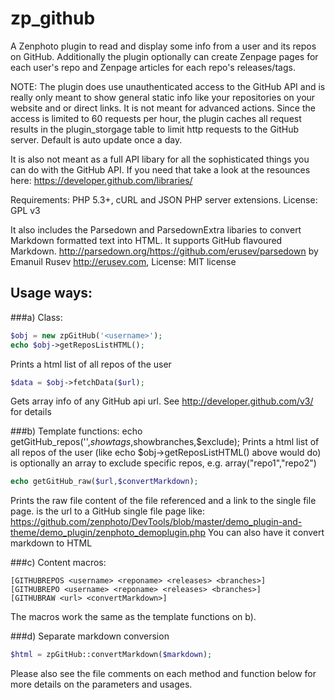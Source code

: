 zp_github
=========
A Zenphoto plugin to read and display some info from a user and its repos on GitHub. Additionally the plugin optionally 
can create Zenpage pages for each user's repo and Zenpage articles for each repo's releases/tags.
 
NOTE: The plugin does use unauthenticated access to the GitHub API and is really only meant to show general static info like your repositories on your website and or direct links. It is not meant for advanced actions. Since the access is limited to 60 requests per hour, the plugin caches all request results in the plugin_storgage table 
to limit http requests to the GitHub server. Default is auto update once a day.
  
It is also not meant as a full API libary for all the sophisticated things you can do with the GitHub API. If you need that take a look at the resounces here: https://developer.github.com/libraries/
  
Requirements: PHP 5.3+, cURL and JSON PHP server extensions.
License: GPL v3
  
It also includes the Parsedown and ParsedownExtra libaries to convert Markdown formatted text into HTML. It supports GitHub flavoured Markdown.
http://parsedown.org/https://github.com/erusev/parsedown by Emanuil Rusev http://erusev.com, 
License: MIT license
  
Usage ways:
-----------
###a) Class: 

```php
$obj = new zpGitHub('<username>');
echo $obj->getReposListHTML(); 
```

Prints a html list of all repos of the user <username>

```php 
$data = $obj->fetchData($url); 
```

Gets array info of any GitHub api url. See http://developer.github.com/v3/ for details
  
###b) Template functions: 
echo getGitHub_repos('<username>',$showtags,$showbranches,$exclude);
Prints a html list of all repos of the user <username> (like echo $obj->getReposListHTML() above would do)
<exclude> is optionally an array to exclude specific repos, e.g. array("repo1","repo2")

```php 
echo getGitHub_raw($url,$convertMarkdown);
```

Prints the raw file content of the file referenced and a link to the single file page.
<url> is the url to a GitHub single file page like:
https://github.com/zenphoto/DevTools/blob/master/demo_plugin-and-theme/demo_plugin/zenphoto_demoplugin.php
You can also have it convert markdown to HTML
 
###c) Content macros: 

```
[GITHUBREPOS <username> <reponame> <releases> <branches>]
[GITHUBREPO <username> <reponame> <releases> <branches>]
[GITHUBRAW <url> <convertMarkdown>]
```

The macros work the same as the template functions on b).
  
  
###d) Separate markdown conversion

```php
$html = zpGitHub::convertMarkdown($markdown);
```

Please also see the file comments on each method and function below for more details on the parameters and usages.


